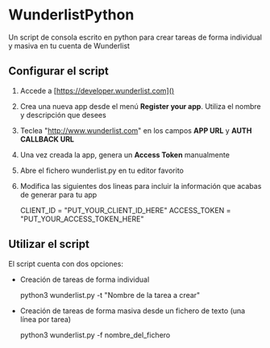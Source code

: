 # WunderlistPython
Un script de consola escrito en python para crear tareas de forma individual y masiva en tu cuenta de Wunderlist

## Configurar el script

1. Accede a [https://developer.wunderlist.com]()
2. Crea una nueva app desde el menú **Register your app**. Utiliza el nombre y descripción que desees
3. Teclea "http://www.wunderlist.com" en los campos **APP URL** y **AUTH CALLBACK URL**
4. Una vez creada la app, genera un **Access Token** manualmente
5. Abre el fichero wunderlist.py en tu editor favorito
6. Modifica las siguientes dos lineas para incluir la información que acabas de generar para tu app

   CLIENT_ID = "PUT_YOUR_CLIENT_ID_HERE"
   ACCESS_TOKEN = "PUT_YOUR_ACCESS_TOKEN_HERE"

## Utilizar el script

El script cuenta con dos opciones:

- Creación de tareas de forma individual

   python3 wunderlist.py -t "Nombre de la tarea a crear"

- Creación de tareas de forma masiva desde un fichero de texto (una línea por tarea)

   python3 wunderlist.py -f nombre_del_fichero
